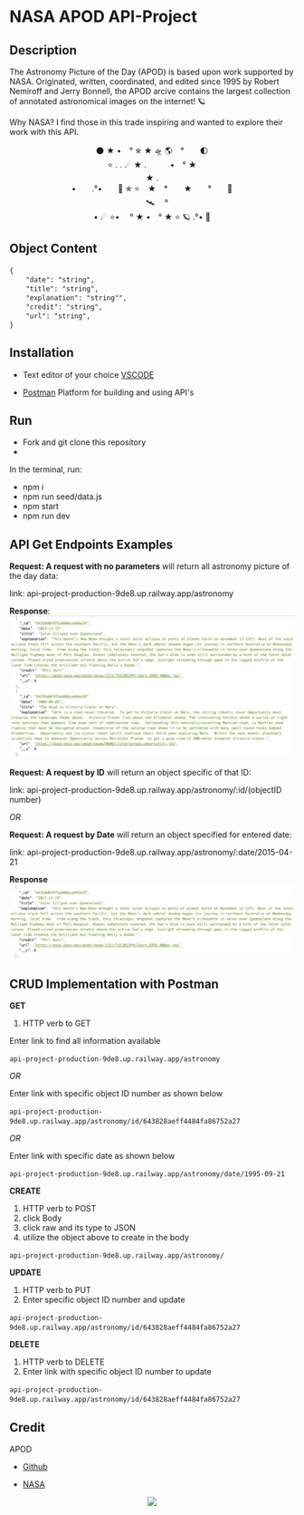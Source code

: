 # NASA APOD API-Project

## Description

The Astronomy Picture of the Day (APOD) is based upon work supported by NASA. Originated, written, coordinated, and edited since 1995 by Robert Nemiroff and Jerry Bonnell, the APOD arcive contains the largest collection of annotated astronomical images on the internet! 🪐



Why NASA? I find those in this trade inspiring and wanted to explore their work with this API.

<p align="center">
    🌑  ★      •　°    ✯  ★     🛸  🌎　°　　🌓　<br>
    ⭐️       .       .    ☄   ★        .　　　•　° ★　<br>
      ★      .<br>
         •　　.°•　　🚀 ✯ ⭐️　★　*　　★　　°　　💫　<br>
    　 🛰 　°<br>
    •  ☄ ⭐️•     　° ★ •　° ★  ⭐️   🪐        .°•         💫<br>
</p>



## Object Content

    { 
        "date": "string",
        "title": "string",
        "explanation": "string"",
        "credit": "string",
        "url": "string",
    }

## Installation
- Text editor of your choice [VSCODE](https://code.visualstudio.com/Download)

* [Postman](https://www.postman.com/downloads/) Platform for building and using API's


## Run
- Fork and git clone this repository
- 

In the terminal, run:
- npm i 
- npm run seed/data.js
- npm start
- npm run dev

## API Get Endpoints Examples

**Request: A request with no parameters**
will return all astronomy picture of the day data: 

link: api-project-production-9de8.up.railway.app/astronomy

**Response**:
<img src="./assets/reqNoParams.png">

**Request: A request by ID** will return an object specific of that ID: 

link: api-project-production-9de8.up.railway.app/astronomy/:id/(objectID number)

_OR_

**Request: A request by Date** will return an object specified for entered date:

link: api-project-production-9de8.up.railway.app/astronomy/:date/2015-04-21

**Response**
<img src="./assets/reqById.png">

## CRUD Implementation with Postman

**GET** 

1. HTTP verb to GET

Enter link to find all information available

```api-project-production-9de8.up.railway.app/astronomy```

_OR_

Enter link with specific object ID number as shown below

```api-project-production-9de8.up.railway.app/astronomy/id/643828aeff4484fa86752a27```

_OR_

Enter link with specific date as shown below

```api-project-production-9de8.up.railway.app/astronomy/date/1995-09-21```

**CREATE**

1. HTTP verb to POST
2. click Body
3. click raw and its type to JSON
4. utilize the object above to create in the body

```api-project-production-9de8.up.railway.app/astronomy/```


**UPDATE**

1. HTTP verb to PUT
2. Enter specific object ID number and update

```api-project-production-9de8.up.railway.app/astronomy/id/643828aeff4484fa86752a27```

**DELETE**
1. HTTP verb to DELETE
2. Enter link with specific object ID number to update

```api-project-production-9de8.up.railway.app/astronomy/id/643828aeff4484fa86752a27```

## Credit
APOD
- [Github](https://github.com/nasa/apod-api)
* [NASA](https://api.nasa.gov/)

<p align="center">

<img src="./assets/NASA.png" width="200">

</p>






